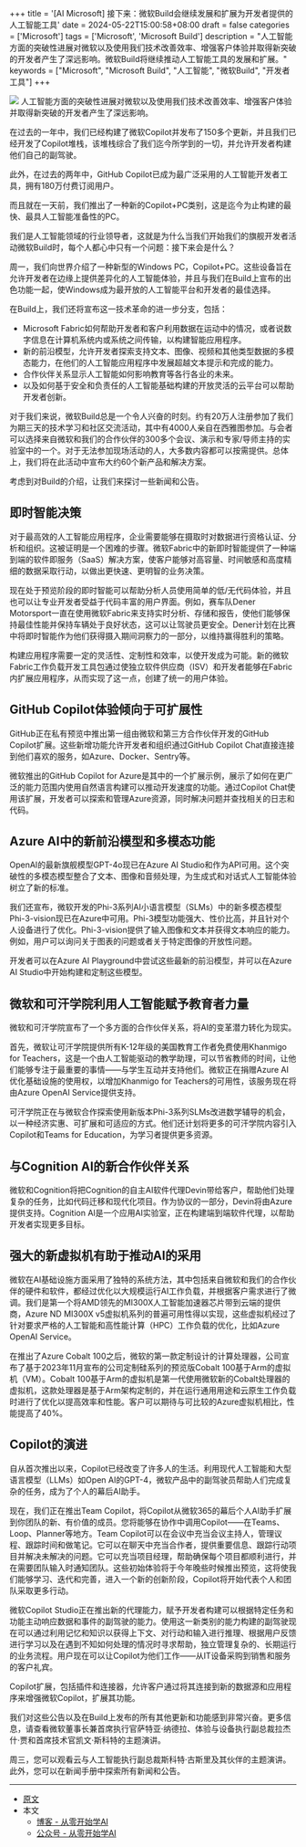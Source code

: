 +++
title = '[AI Microsoft] 接下来：微软Build会继续发展和扩展为开发者提供的人工智能工具'
date = 2024-05-22T15:00:58+08:00
draft = false
categories = ['Microsoft']
tags = ['Microsoft', 'Microsoft Build']
description = "人工智能方面的突破性进展对微软以及使用我们技术改善效率、增强客户体验并取得新突破的开发者产生了深远影响。微软Build将继续推动人工智能工具的发展和扩展。"
keywords = ["Microsoft", "Microsoft Build", "人工智能", "微软Build", "开发者工具"]
+++

![](https://blogs.microsoft.com/wp-content/uploads/prod/2024/05/Build-OMB-header_950x540.jpg)
人工智能方面的突破性进展对微软以及使用我们技术改善效率、增强客户体验并取得新突破的开发者产生了深远影响。

在过去的一年中，我们已经构建了微软Copilot并发布了150多个更新，并且我们已经开发了Copilot堆栈，该堆栈综合了我们迄今所学到的一切，并允许开发者构建他们自己的副驾驶。

此外，在过去的两年中，GitHub Copilot已成为最广泛采用的人工智能开发者工具，拥有180万付费订阅用户。

而且就在一天前，我们推出了一种新的Copilot+PC类别，这是迄今为止构建的最快、最具人工智能准备性的PC。

我们是人工智能领域的行业领导者，这就是为什么当我们开始我们的旗舰开发者活动微软Build时，每个人都心中只有一个问题：接下来会是什么？

周一，我们向世界介绍了一种新型的Windows PC，Copilot+PC。这些设备旨在允许开发者在边缘上提供差异化的人工智能体验，并且与我们在Build上宣布的出色功能一起，使Windows成为最开放的人工智能平台和开发者的最佳选择。

在Build上，我们还将宣布这一技术革命的进一步分支，包括：

- Microsoft Fabric如何帮助开发者和客户利用数据在运动中的情况，或者说数字信息在计算机系统内或系统之间传输，以构建智能应用程序。
- 新的前沿模型，允许开发者探索支持文本、图像、视频和其他类型数据的多模态能力，在他们的人工智能应用程序中发展超越文本提示和完成的能力。
- 合作伙伴关系显示人工智能如何影响教育等各行各业的未来。
- 以及如何基于安全和负责任的人工智能基础构建的开放灵活的云平台可以帮助开发者创新。

对于我们来说，微软Build总是一个令人兴奋的时刻。约有20万人注册参加了我们为期三天的技术学习和社区交流活动，其中有4000人亲自在西雅图参加。与会者可以选择来自微软和我们的合作伙伴的300多个会议、演示和专家/导师主持的实验室中的一个。对于无法参加现场活动的人，大多数内容都可以按需提供。总体上，我们将在此活动中宣布大约60个新产品和解决方案。

考虑到对Build的介绍，让我们来探讨一些新闻和公告。

## 即时智能决策
对于最高效的人工智能应用程序，企业需要能够在摄取时对数据进行资格认证、分析和组织。这被证明是一个困难的步骤。微软Fabric中的新即时智能提供了一种端到端的软件即服务（SaaS）解决方案，使客户能够对高容量、时间敏感和高度精细的数据采取行动，以做出更快速、更明智的业务决策。

现在处于预览阶段的即时智能可以帮助分析人员使用简单的低/无代码体验，并且也可以让专业开发者受益于代码丰富的用户界面。例如，赛车队Dener Motorsport一直在使用微软Fabric来支持实时分析、存储和报告，使他们能够保持最佳性能并保持车辆处于良好状态，这可以让驾驶员更安全。Dener计划在比赛中将即时智能作为他们获得摄入期间洞察力的一部分，以维持赢得胜利的策略。

构建应用程序需要一定的灵活性、定制性和效率，以使开发成为可能。新的微软Fabric工作负载开发工具包通过使独立软件供应商（ISV）和开发者能够在Fabric内扩展应用程序，从而实现了这一点，创建了统一的用户体验。

## GitHub Copilot体验倾向于可扩展性
GitHub正在私有预览中推出第一组由微软和第三方合作伙伴开发的GitHub Copilot扩展。这些新增功能允许开发者和组织通过GitHub Copilot Chat直接连接到他们喜欢的服务，如Azure、Docker、Sentry等。

微软推出的GitHub Copilot for Azure是其中的一个扩展示例，展示了如何在更广泛的能力范围内使用自然语言构建可以推动开发速度的功能。通过Copilot Chat使用该扩展，开发者可以探索和管理Azure资源，同时解决问题并查找相关的日志和代码。

## Azure AI中的新前沿模型和多模态功能
OpenAI的最新旗舰模型GPT-4o现已在Azure AI Studio和作为API可用。这个突破性的多模态模型整合了文本、图像和音频处理，为生成式和对话式人工智能体验树立了新的标准。

我们还宣布，微软开发的Phi-3系列AI小语言模型（SLMs）中的新多模态模型Phi-3-vision现已在Azure中可用。Phi-3模型功能强大、性价比高，并且针对个人设备进行了优化。Phi-3-vision提供了输入图像和文本并获得文本响应的能力。例如，用户可以询问关于图表的问题或者关于特定图像的开放性问题。

开发者可以在Azure AI Playground中尝试这些最新的前沿模型，并可以在Azure AI Studio中开始构建和定制这些模型。

## 微软和可汗学院利用人工智能赋予教育者力量
微软和可汗学院宣布了一个多方面的合作伙伴关系，将AI的变革潜力转化为现实。

首先，微软让可汗学院提供所有K-12年级的美国教育工作者免费使用Khanmigo for Teachers，这是一个由人工智能驱动的教学助理，可以节省教师的时间，让他们能够专注于最重要的事情——与学生互动并支持他们。微软正在捐赠Azure AI优化基础设施的使用权，以增加Khanmigo for Teachers的可用性，该服务现在将由Azure OpenAI Service提供支持。

可汗学院正在与微软合作探索使用新版本Phi-3系列SLMs改进数学辅导的机会，以一种经济实惠、可扩展和可适应的方式。他们还计划将更多的可汗学院内容引入Copilot和Teams for Education，为学习者提供更多资源。

## 与Cognition AI的新合作伙伴关系
微软和Cognition将把Cognition的自主AI软件代理Devin带给客户，帮助他们处理复杂的任务，比如代码迁移和现代化项目。作为协议的一部分，Devin将由Azure提供支持。Cognition AI是一个应用AI实验室，正在构建端到端软件代理，以帮助开发者实现更多目标。

## 强大的新虚拟机有助于推动AI的采用
微软在AI基础设施方面采用了独特的系统方法，其中包括来自微软和我们的合作伙伴的硬件和软件，都经过优化以大规模运行AI工作负载，并根据客户需求进行了微调。我们是第一个将AMD领先的MI300X人工智能加速器芯片带到云端的提供商，Azure ND MI300X v5虚拟机系列的普遍可用性得以实现，这些虚拟机经过了针对要求严格的人工智能和高性能计算（HPC）工作负载的优化，比如Azure OpenAI Service。

在推出了Azure Cobalt 100之后，微软的第一款定制设计的计算处理器，公司宣布了基于2023年11月宣布的公司定制硅系列的预览版Cobalt 100基于Arm的虚拟机（VM）。Cobalt 100基于Arm的虚拟机是第一代使用微软新的Cobalt处理器的虚拟机，这款处理器是基于Arm架构定制的，并在运行通用用途和云原生工作负载时进行了优化以提高效率和性能。客户可以期待与可比较的Azure虚拟机相比，性能提高了40%。

## Copilot的演进
自从首次推出以来，Copilot已经改变了许多人的生活。利用现代人工智能和大型语言模型（LLMs）如Open AI的GPT-4，微软产品中的副驾驶员帮助人们完成复杂的任务，成为了个人的幕后AI助手。

现在，我们正在推出Team Copilot，将Copilot从微软365的幕后个人AI助手扩展到你团队的新、有价值的成员。您将能够在协作中调用Copilot——在Teams、Loop、Planner等地方。Team Copilot可以在会议中充当会议主持人，管理议程、跟踪时间和做笔记。它可以在聊天中充当合作者，提供重要信息、跟踪行动项目并解决未解决的问题。它可以充当项目经理，帮助确保每个项目都顺利进行，并在需要团队输入时通知团队。这些初始体验将于今年晚些时候推出预览，这将使我们能够学习、迭代和完善，进入一个新的创新阶段，Copilot将开始代表个人和团队采取更多行动。

微软Copilot Studio正在推出新的代理能力，赋予开发者构建可以根据特定任务和功能主动响应数据和事件的副驾驶的能力。使用这一新类别的能力构建的副驾驶现在可以通过利用记忆和知识以获得上下文、对行动和输入进行推理、根据用户反馈进行学习以及在遇到不知如何处理的情况时寻求帮助，独立管理复杂的、长期运行的业务流程。用户现在可以让Copilot为他们工作——从IT设备采购到销售和服务的客户礼宾。

Copilot扩展，包括插件和连接器，允许客户通过将其连接到新的数据源和应用程序来增强微软Copilot，扩展其功能。

我们对这些公告以及在Build上发布的所有其他更新和功能感到非常兴奋。更多信息，请查看微软董事长兼首席执行官萨特亚·纳德拉、体验与设备执行副总裁拉杰什·贾和首席技术官凯文·斯科特的主题演讲。

周三，您可以观看云与人工智能执行副总裁斯科特·古斯里及其伙伴的主题演讲。此外，您可以在新闻手册中探索所有新闻和公告。

---

- [原文](https://blogs.microsoft.com/blog/2024/05/21/whats-next-microsoft-build-continues-the-evolution-and-expansion-of-ai-tools-for-developers/)
- 本文
    - [博客 - 从零开始学AI](https://blog.aihub2022.top/post/microsoft/whats-next-microsoft-build-continues-the-evolution-and-expansion-of-ai-tools-for-developers/)
    - [公众号 - 从零开始学AI](https://mp.weixin.qq.com/s?__biz=MzA3MDIyNTgzNA==&mid=2649977212&idx=1&sn=7bed083ef1c8f3bb5b9e4f5f0637215e&chksm=86c7cbb9b1b042afc617c526a0120831e3a8d268956807122b1e4d17f2a9d642ef496c2cbd9f#rd)
    <!-- - [CSDN - 从零开始学AI](...) -->
    <!-- - [掘金 - 从零开始学AI](...) -->
    <!-- - [知乎 - 从零开始学AI](...) -->
    <!-- - [阿里云 - 从零开始学AI](...) -->
    <!-- - [腾讯云 - 从零开始学AI](...) -->
